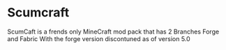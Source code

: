 # Scumcraft 

ScumCaft is a frends only MineCraft mod pack that has 2 Branches Forge and Fabric With the forge version discontuned as of version 5.0
